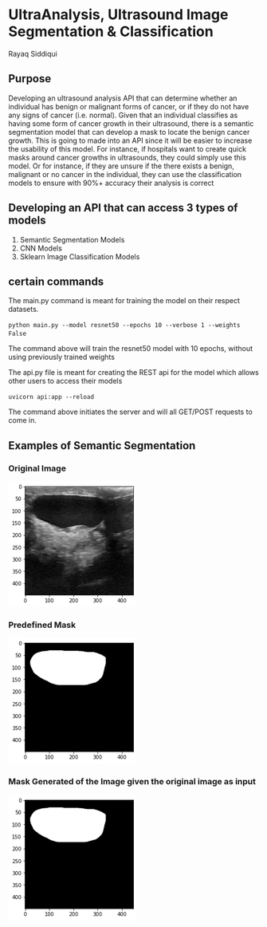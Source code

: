# UltraAnalysis, Ultrasound Image Segmentation & Classification

Rayaq Siddiqui

## Purpose

Developing an ultrasound analysis API that can determine whether an individual has benign or malignant forms of cancer, or if they do not have any signs of cancer (i.e. normal). Given that an individual classifies as having some form of cancer growth in their ultrasound, there is a semantic segmentation model that can develop a mask to locate the benign cancer growth. This is going to made into an API since it will be easier to increase the usability of this model. For instance, if hospitals want to create quick masks around cancer growths in ultrasounds, they could simply use this model. Or for instance, if they are unsure if the there exists a benign, malignant or no cancer in the individual, they can use the classification models to ensure with 90%+ accuracy their analysis is correct

## Developing an API that can access 3 types of models
1. Semantic Segmentation Models
2. CNN Models
3. Sklearn Image Classification Models

## certain commands

The main.py command is meant for training the model on their respect datasets. 

`python main.py --model resnet50 --epochs 10 --verbose 1 --weights False`

The command above will train the resnet50 model with 10 epochs, without using previously trained weights

The api.py file is meant for creating the REST api for the model which allows other users to access their models

`uvicorn api:app --reload`

The command above initiates the server and will all GET/POST requests to come in.

## Examples of Semantic Segmentation

### Original Image 
![](results/enet/img.png)

### Predefined Mask
![](results/enet/mask.png)

### Mask Generated of the Image given the original image as input

![](results/enet/mask.png)
